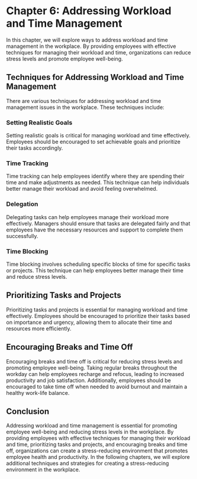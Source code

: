 Chapter 6: Addressing Workload and Time Management
==================================================

In this chapter, we will explore ways to address workload and time management in the workplace. By providing employees with effective techniques for managing their workload and time, organizations can reduce stress levels and promote employee well-being.

Techniques for Addressing Workload and Time Management
------------------------------------------------------

There are various techniques for addressing workload and time management issues in the workplace. These techniques include:

### Setting Realistic Goals

Setting realistic goals is critical for managing workload and time effectively. Employees should be encouraged to set achievable goals and prioritize their tasks accordingly.

### Time Tracking

Time tracking can help employees identify where they are spending their time and make adjustments as needed. This technique can help individuals better manage their workload and avoid feeling overwhelmed.

### Delegation

Delegating tasks can help employees manage their workload more effectively. Managers should ensure that tasks are delegated fairly and that employees have the necessary resources and support to complete them successfully.

### Time Blocking

Time blocking involves scheduling specific blocks of time for specific tasks or projects. This technique can help employees better manage their time and reduce stress levels.

Prioritizing Tasks and Projects
-------------------------------

Prioritizing tasks and projects is essential for managing workload and time effectively. Employees should be encouraged to prioritize their tasks based on importance and urgency, allowing them to allocate their time and resources more efficiently.

Encouraging Breaks and Time Off
-------------------------------

Encouraging breaks and time off is critical for reducing stress levels and promoting employee well-being. Taking regular breaks throughout the workday can help employees recharge and refocus, leading to increased productivity and job satisfaction. Additionally, employees should be encouraged to take time off when needed to avoid burnout and maintain a healthy work-life balance.

Conclusion
----------

Addressing workload and time management is essential for promoting employee well-being and reducing stress levels in the workplace. By providing employees with effective techniques for managing their workload and time, prioritizing tasks and projects, and encouraging breaks and time off, organizations can create a stress-reducing environment that promotes employee health and productivity. In the following chapters, we will explore additional techniques and strategies for creating a stress-reducing environment in the workplace.
